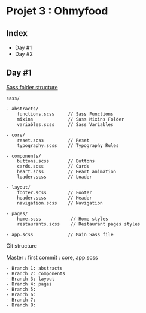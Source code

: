 # Projet 3 : Ohmyfood

## Index

- Day #1
- Day #2

## Day #1

[Sass folder structure](https://www.webdesignerdepot.com/2020/12/2-smartest-ways-to-structure-sass/)

    sass/
    
    - abstracts/
        functions.scss     // Sass Functions
        mixins             // Sass Mixins Folder
        variables.scss     // Sass Variables
    
    - core/
        reset.scss         // Reset
        typography.scss    // Typography Rules

    - components/
        buttons.scss       // Buttons
        cards.scss         // Cards
        heart.scss         // Heart animation
        loader.scss        // Loader
    
    - layout/
        footer.scss        // Footer
        header.scss        // Header
        navigation.scss    // Navigation
    
    - pages/
        home.scss           // Home styles
        restaurants.scss    // Restaurant pages styles
        
    - app.scss             // Main Sass file

Git structure

Master : first commit : core, app.scss

    - Branch 1: abstracts
    - Branch 2: components
    - Branch 3: layout
    - Branch 4: pages
    - Branch 5: 
    - Branch 6: 
    - Branch 7: 
    - Branch 8: 
